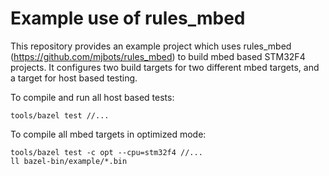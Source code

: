 # Example use of rules_mbed #

This repository provides an example project which uses rules_mbed
(https://github.com/mjbots/rules_mbed) to build mbed based STM32F4
projects.  It configures two build targets for two different mbed
targets, and a target for host based testing.

To compile and run all host based tests:

```
tools/bazel test //...
```

To compile all mbed targets in optimized mode:

```
tools/bazel test -c opt --cpu=stm32f4 //...
ll bazel-bin/example/*.bin
```
